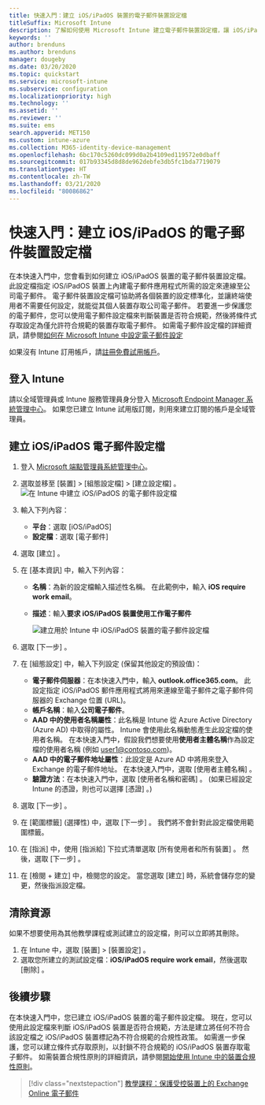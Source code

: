 ```yaml
---
title: 快速入門：建立 iOS/iPadOS 裝置的電子郵件裝置設定檔
titleSuffix: Microsoft Intune
description: 了解如何使用 Microsoft Intune 建立電子郵件裝置設定檔，讓 iOS/iPadOS 裝置可以安全地連線至公司電子郵件。
keywords: ''
author: brenduns
ms.author: brenduns
manager: dougeby
ms.date: 03/20/2020
ms.topic: quickstart
ms.service: microsoft-intune
ms.subservice: configuration
ms.localizationpriority: high
ms.technology: ''
ms.assetid: ''
ms.reviewer: ''
ms.suite: ems
search.appverid: MET150
ms.custom: intune-azure
ms.collection: M365-identity-device-management
ms.openlocfilehash: 6bc170c5260dc099d0a2b4109ed119572e0dbaff
ms.sourcegitcommit: 017b93345d8d8de962debfe3db5fc1bda7719079
ms.translationtype: HT
ms.contentlocale: zh-TW
ms.lasthandoff: 03/21/2020
ms.locfileid: "80086862"
---
```

# <a name="quickstart-create-an-email-device-profile-for-iosipados"></a>快速入門：建立 iOS/iPadOS 的電子郵件裝置設定檔

在本快速入門中，您會看到如何建立 iOS/iPadOS 裝置的電子郵件裝置設定檔。 此設定檔指定 iOS/iPadOS 裝置上內建電子郵件應用程式所需的設定來連線至公司電子郵件。 電子郵件裝置設定檔可協助將各個裝置的設定標準化，並讓終端使用者不需要任何設定，就能從其個人裝置存取公司電子郵件。 若要進一步保護您的電子郵件，您可以使用電子郵件設定檔來判斷裝置是否符合規範，然後將條件式存取設定為僅允許符合規範的裝置存取電子郵件。 如需電子郵件設定檔的詳細資訊，請參閱[如何在 Microsoft Intune 中設定電子郵件設定](email-settings-configure.md)

如果沒有 Intune 訂用帳戶，請[註冊免費試用帳戶](../fundamentals/free-trial-sign-up.md)。

## <a name="sign-in-to-intune"></a>登入 Intune

請以全域管理員或 Intune 服務管理員身分登入 [Microsoft Endpoint Manager 系統管理中心](https://go.microsoft.com/fwlink/?linkid=2109431)。 如果您已建立 Intune 試用版訂閱，則用來建立訂閱的帳戶是全域管理員。

## <a name="create-an-iosipados-email-profile"></a>建立 iOS/iPadOS 電子郵件設定檔

1. 登入 [Microsoft 端點管理員系統管理中心](https://go.microsoft.com/fwlink/?linkid=2109431)。

2. 選取並移至 [裝置]   > [組態設定檔]   > [建立設定檔]  。
   ![在 Intune 中建立 iOS/iPadOS 的電子郵件設定檔](./media/quickstart-email-profile/ios-create-profile.png)

3. 輸入下列內容：
   - **平台**：選取 [iOS/iPadOS] 
   - **設定檔**：選取 [電子郵件] 
  
4. 選取 [建立]  。

5. 在 [基本資訊]  中，輸入下列內容：
   - **名稱**：為新的設定檔輸入描述性名稱。 在此範例中，輸入 **iOS require work email**。
   - **描述**：輸入**要求 iOS/iPadOS 裝置使用工作電子郵件**


        ![建立用於 Intune 中 iOS/iPadOS 裝置的電子郵件設定檔](./media/quickstart-email-profile/ios-email-profile-name.png)

6. 選取 [下一步]  。

7. 在 [組態設定]  中，輸入下列設定 (保留其他設定的預設值)：
   - **電子郵件伺服器**：在本快速入門中，輸入 **outlook.office365.com**。 此設定指定 iOS/iPadOS 郵件應用程式將用來連線至電子郵件之電子郵件伺服器的 Exchange 位置 (URL)。
   - **帳戶名稱**：輸入**公司電子郵件**。
   - **AAD 中的使用者名稱屬性**：此名稱是 Intune 從 Azure Active Directory (Azure AD) 中取得的屬性。 Intune 會使用此名稱動態產生此設定檔的使用者名稱。 在本快速入門中，假設我們想要使用**使用者主體名稱**作為設定檔的使用者名稱 (例如 user1@contoso.com)。
   - **AAD 中的電子郵件地址屬性**：此設定是 Azure AD 中將用來登入 Exchange 的電子郵件地址。 在本快速入門中，選取 [使用者主體名稱]  。
   - **驗證方法**：在本快速入門中，選取 [使用者名稱和密碼]  。 (如果已經設定 Intune 的憑證，則也可以選擇 [憑證]  。)

8. 選取 [下一步]  。

9. 在 [範圍標籤]  (選擇性) 中，選取 [下一步]  。 我們將不會針對此設定檔使用範圍標籤。

10. 在 [指派]  中，使用 [指派給]  下拉式清單選取 [所有使用者和所有裝置]  。  然後，選取 [下一步]  。

11. 在 [檢閱 + 建立]  中，檢閱您的設定。 當您選取 [建立]  時，系統會儲存您的變更，然後指派設定檔。 

## <a name="clean-up-resources"></a>清除資源

如果不想要使用為其他教學課程或測試建立的設定檔，則可以立即將其刪除。

1. 在 Intune 中，選取 [裝置]   > [裝置設定]  。
2. 選取您所建立的測試設定檔：**iOS/iPadOS require work email**，然後選取 [刪除]  。 

## <a name="next-steps"></a>後續步驟

在本快速入門中，您已建立 iOS/iPadOS 裝置的電子郵件設定檔。 現在，您可以使用此設定檔來判斷 iOS/iPadOS 裝置是否符合規範，方法是建立將任何不符合該設定檔之 iOS/iPadOS 裝置標記為不符合規範的合規性政策。 如需進一步保護，您可以建立條件式存取原則，以封鎖不符合規範的 iOS/iPadOS 裝置存取電子郵件。 如需裝置合規性原則的詳細資訊，請參閱[開始使用 Intune 中的裝置合規性原則](../protect/device-compliance-get-started.md)。

> [!div class="nextstepaction"]
> [教學課程：保護受控裝置上的 Exchange Online 電子郵件](../protect/tutorial-protect-email-on-enrolled-devices.md)

